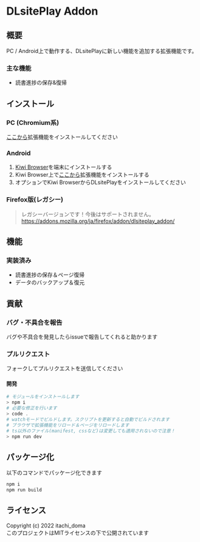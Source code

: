 # DLsitePlay Addon
## 概要
PC / Android上で動作する、DLsitePlayに新しい機能を追加する拡張機能です。

### 主な機能
- 読書進捗の保存&復帰

## インストール
### PC (Chromium系)
[ここから](https://chrome.google.com/webstore/detail/dlsiteplay-addon/mhakhgmbhcjmeppkcbfpbajohjhoplgf)拡張機能をインストールしてください

### Android
1. [Kiwi Browser](https://play.google.com/store/apps/details?id=com.kiwibrowser.browser&hl=ja&gl=US)を端末にインストールする
2. Kiwi Browser上で[ここから](https://chrome.google.com/webstore/detail/dlsiteplay-addon/mhakhgmbhcjmeppkcbfpbajohjhoplgf)拡張機能をインストールする
3. オプションでKiwi BrowserからDLsitePlayをインストールしてください

<!--詳しい導入方法は[こちら]()-->
### Firefox版(レガシー)
> レガシーバージョンです！今後はサポートされません。
>https://addons.mozilla.org/ja/firefox/addon/dlsiteplay_addon/

## 機能
### 実装済み
- 読書進捗の保存＆ページ復帰
- データのバックアップ＆復元

## 貢献
### バグ・不具合を報告
バグや不具合を発見したらissueで報告してくれると助かります

### プルリクエスト
フォークしてプルリクエストを送信してください

#### 開発
```ps1
# モジュールをインストールします
> npm i
# 必要な修正を行います
> code .
# watchモードでビルドします。スクリプトを更新すると自動でビルドされます
# ブラウザで拡張機能をリロード＆ページをリロードします
# ts以外のファイル(manifest, cssなど)は変更しても適用されないので注意！
> npm run dev
```


## パッケージ化
以下のコマンドでパッケージ化できます
```bash
npm i
npm run build
```

## ライセンス
Copyright (c) 2022 itachi_doma  
このプロジェクトはMITライセンスの下で公開されています
